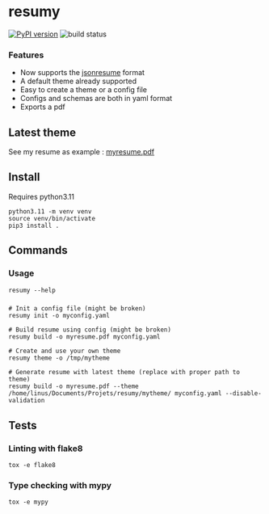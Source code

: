 # resumy

[![PyPI version](https://badge.fury.io/py/resumy.svg)](https://badge.fury.io/py/resumy)
![build status](https://github.com/alexlren/estel_secp256k1/actions/workflows/ci.yaml/badge.svg)

### Features

- Now supports the [jsonresume](https://jsonresume.org/schema/) format
- A default theme already supported
- Easy to create a theme or a config file
- Configs and schemas are both in yaml format
- Exports a pdf

## Latest theme

See my resume as example : [myresume.pdf](myresume.pdf)

## Install

Requires python3.11

```
python3.11 -m venv venv
source venv/bin/activate 
pip3 install .
```

## Commands

### Usage

```
resumy --help
```

### 

```
# Init a config file (might be broken)
resumy init -o myconfig.yaml

# Build resume using config (might be broken)
resumy build -o myresume.pdf myconfig.yaml

# Create and use your own theme
resumy theme -o /tmp/mytheme

# Generate resume with latest theme (replace with proper path to theme)
resumy build -o myresume.pdf --theme /home/linus/Documents/Projets/resumy/mytheme/ myconfig.yaml --disable-validation
```

## Tests

### Linting with flake8

```
tox -e flake8
```

### Type checking with mypy

```
tox -e mypy
```
